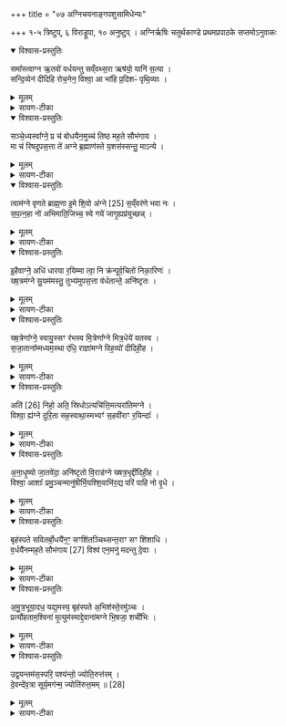+++
title = "०७ अग्निचयनाङ्गपशुसामिधेन्यः"

+++
१-५ त्रिष्टुप्, ६ विराड्रूपा, १० अनुष्टुप् ।
अग्निर्ऋषिः
चतुर्थकाण्डे प्रथमप्रपाठके सप्तमोऽनुवाकः

<details open><summary>विश्वास-प्रस्तुतिः</summary>

समा᳚स्त्वाग्न ऋ॒तवो॑ वर्धयन्तु सव्ँवथ्स॒रा ऋष॑यो॒ यानि॑ स॒त्या ।  
सन्दि॒व्येन॑ दीदिहि रोच॒नेन॒ विश्वा॒ आ भा॑हि प्र॒दिशᳶ॑ पृथि॒व्याः ।
</details>

<details><summary>मूलम्</summary>

समा᳚स्त्वाग्न ऋ॒तवो॑ वर्धयन्तु सव्ँवथ्स॒रा ऋष॑यो॒ यानि॑ स॒त्या ।  
सन्दि॒व्येन॑ दीदिहि रोच॒नेन॒ विश्वा॒ आ भा॑हि प्र॒दिशᳶ॑ पृथि॒व्याः ।
</details>

<details><summary>सायण-टीका</summary>

[अथ चतुर्थकाण्डे प्रथमप्रपाठके सप्तमोऽनुवाकः]
षष्ठेऽनुवाक उखासंस्कार उक्तः ।  
अथ सप्तमेऽनुवाके पञ्चपश्वङ्गभूता आग्निक्यः सामिधेन्य उच्यन्ते।  
कल्पः—‘एकर्विंशतिं चतुर्विशतिं वा पराचीः सामिधेनीरन्वाहैकादश प्राकृतीः समास्त्वाऽग्न इति दशाऽऽग्निकीः’ इति ।  
तत्राऽऽद्यामाह— समास्त्वाऽग्न इति ।  
समाशब्दः संवत्सरवाची ।  
संवत्सरशब्देन तु तदव यवा मासा अर्धमासाश्चोपलक्ष्यन्ते ।  
हेऽग्ने संवत्सर ऋतवो मासा अर्धमासाश्चेत्येते कालविशेषाः ।  
तथर्पयो मन्त्रद्रष्टारः ।  
तथा यानि सत्यानि सत्यवचनानि सन्ति ते सर्वेऽपि त्वां वर्धयन्तु ।  
तैर्वर्धितस्त्वं दिव्येन द्युलोकार्हेण रोचनेन तेजसा संदीदिहि सभ्यग्दीप्यस्व ।  
किंच त्वदीयया दीप्त्या पृथिव्याः संबन्धिनीः प्रदिशः सर्वा दिशो विदिशश्चाऽऽभाहि सर्वतो भासय ।  
</details>

<details open><summary>विश्वास-प्रस्तुतिः</summary>

सञ्चे॒ध्यस्वा᳚ग्ने॒ प्र च॑ बोधयैन॒मुच्च॑ तिष्ठ मह॒ते सौभ॑गाय ।  
मा च॑ रिषदुपस॒त्ता ते॑ अग्ने ब्र॒ह्माण॑स्ते य॒शस॑स्सन्तु॒ माऽन्ये ।  
</details>

<details><summary>मूलम्</summary>

सञ्चे॒ध्यस्वा᳚ग्ने॒ प्र च॑ बोधयैन॒मुच्च॑ तिष्ठ मह॒ते सौभ॑गाय ।  
मा च॑ रिषदुपस॒त्ता ते॑ अग्ने ब्र॒ह्माण॑स्ते य॒शस॑स्सन्तु॒ माऽन्ये ।  
</details>

<details><summary>सायण-टीका</summary>

अथ द्वितीयामाह— सं चेध्यस्वाग्न इति ।  
हेऽग्ने त्वं समिध्यस्व च स्वयमपि दीप्तो भव ।  
एनं प्रबोधय च यजमानं कर्मानुष्ठानाय प्रबुद्धं कुरु ।  
महते सौभगायोत्तिष्ठ  
१८१४ च यजमानस्यात्यन्तसौभाग्यार्थमुद्युक्तोऽपि भव ।  
हेऽग्ने ते तवोपसत्ता परिचारकश्च मत्परिषन्मा हिंस्यताम् ।  
किंच ते त्वदीया ब्रह्माणो ब्राह्मणा ऋत्विग्यजमाना यशसः सन्तु यशरिवनो भवन्तु ।  
अन्ये त्वत्परिचर्याविमुका यशस्विनो मा भूवन् ।
</details>

<details open><summary>विश्वास-प्रस्तुतिः</summary>

त्वाम॑ग्ने वृणते ब्राह्म॒णा इ॒मे शि॒वो अ॑ग्ने [25]  स॒व्ँवर॑णे भवा नः ।  
स॒प॒त्न॒हा नो॑ अभिमाति॒जिच्च॒ स्वे गये॑ जागृ॒ह्यप्र॑युच्छन्न् ।  
</details>

<details><summary>मूलम्</summary>

त्वाम॑ग्ने वृणते ब्राह्म॒णा इ॒मे शि॒वो अ॑ग्ने [25]  स॒व्ँवर॑णे भवा नः ।  
स॒प॒त्न॒हा नो॑ अभिमाति॒जिच्च॒ स्वे गये॑ जागृ॒ह्यप्र॑युच्छन्न् ।  
</details>

<details><summary>सायण-टीका</summary>

अथ तृतीयामाह— त्वामग्न इति ।  
हेऽग्न इमे ब्राह्मणा ऋत्विग्यजमानास्त्वां वृणते संभजन्त आराधयन्ति ।  
हेऽग्ने नोऽस्माकं संवरणेऽपराधानामाच्छादने निमित्तभूते सति शिवः शान्तो भव, अपराधं मा प्रकटयेत्यर्थः ।  
किंच नोऽस्माकं सपत्नहा वीरघाती, अभिमातिजित्पापजयकारी च भूत्वा स्वे गये स्वकीये गृहेऽप्रयुछन्प्रमादमकुर्वन्ञ्जागृहि सावधानो भव ।  
अस्माद्धितं विचारयेत्यर्थः ।   
</details>

<details open><summary>विश्वास-प्रस्तुतिः</summary>

इ॒हैवाग्ने॒ अधि॑ धारया र॒यिम्मा त्वा॒ नि क्र॑न्पूर्व॒चितो॑ निका॒रिणः॑ ।  
ख्ष॒त्रम॑ग्ने सु॒यम॑मस्तु॒ तुभ्य॑मुपस॒त्ता व॑र्धतान्ते॒ अनि॑ष्टृतः ।  
</details>

<details><summary>मूलम्</summary>

इ॒हैवाग्ने॒ अधि॑ धारया र॒यिम्मा त्वा॒ नि क्र॑न्पूर्व॒चितो॑ निका॒रिणः॑ ।  
ख्ष॒त्रम॑ग्ने सु॒यम॑मस्तु॒ तुभ्य॑मुपस॒त्ता व॑र्धतान्ते॒ अनि॑ष्टृतः ।  
</details>

<details><summary>सायण-टीका</summary>

अथ चतुर्थीमाह— इहैवाग्न इति ।  
हेऽग्न इहैव गृह एव रयिं धनमधिधारयाधिक्येन संषा-दय ।  
पूर्वचितो येऽस्मत्तोऽपि पूर्वमग्नेश्चेतारस्तेऽस्मान्प्रति निकारिणो निराकर्तारो भृत्वा त्वामस्मामिश्चीयमानमग्निं मा निक्रन्मेमैव निराकुर्वन्तु ।  
हेऽग्ने तुभ्यं तव क्षत्रं बलं सुयममस्तु सुस्थितं भवतु ।  
ते तत्रोपसत्ता परिचारकोऽनिष्टृतः केनापि नित रामहिंसितः सन्वर्धताम् ।   
</details>

<details open><summary>विश्वास-प्रस्तुतिः</summary>

ख्ष॒त्रेणा᳚ग्ने॒ स्वायु॒स्सꣳ र॑भस्व मि॒त्रेणा᳚ग्ने मित्र॒धेये॑ यतस्व ।  
स॒जा॒ताना᳚म्मध्यम॒स्था ए॑धि॒ राज्ञा॑मग्ने विह॒व्यो॑ दीदिही॒ह ।
</details>

<details><summary>मूलम्</summary>

ख्ष॒त्रेणा᳚ग्ने॒ स्वायु॒स्सꣳ र॑भस्व मि॒त्रेणा᳚ग्ने मित्र॒धेये॑ यतस्व ।  
स॒जा॒ताना᳚म्मध्यम॒स्था ए॑धि॒ राज्ञा॑मग्ने विह॒व्यो॑ दीदिही॒ह ।
</details>

<details><summary>सायण-टीका</summary>

अथ पञ्चमीमाह— क्षत्त्रेणाग्न इति ।  
हेऽग्ने क्षत्रेण त्वदीयेन बलेन स्वायुरस्मदीयं शोभनमायुः संरभस्व संरक्षाऽऽयुःसंरक्षणेऽप्रमत्तो भव ।  
हेऽग्ने मित्रधेये मित्राणामस्माकं धारणे मित्रेणानुग्रहयुक्तेन चित्तेन यतस्व प्रतस्व प्रयत्नं कुरु ।  
अग्निना सह प्रजापतेर्मुखतो जातत्वाद्ब्राह्मणा अग्नेः सजातास्तेषां मध्यमस्था एधि मध्यमे प्रदेशेऽवस्थितो भव ।  
सर्वदा ब्राह्मणान्पूजयेत्यर्थः ।  
हूयतेऽत्रेति हवा यज्ञा विविधाश्च ते हवाश्च विहवाः विहवानर्हतीति विहव्यः ।  
हेऽग्ने त्वमिह भूमौ राज्ञां विहव्यो विविधयज्ञप्रवर्तकः सन्दीदिहि, अतिशयेन दीप्यस्व ।   
</details>

<details open><summary>विश्वास-प्रस्तुतिः</summary>

अति॑ [26]  निहो॒ अति॒ स्रिधोऽत्यचि॑त्ति॒मत्यरा॑तिमग्ने ।  
विश्वा॒ ह्य॑ग्ने दुरि॒ता सह॒स्वाथा॒स्मभ्यꣳ॑ स॒हवी॑राꣳ र॒यिन्दाः᳚ ।  
</details>

<details><summary>मूलम्</summary>

अति॑ [26]  निहो॒ अति॒ स्रिधोऽत्यचि॑त्ति॒मत्यरा॑तिमग्ने ।  
विश्वा॒ ह्य॑ग्ने दुरि॒ता सह॒स्वाथा॒स्मभ्यꣳ॑ स॒हवी॑राꣳ र॒यिन्दाः᳚ ।  
</details>

<details><summary>सायण-टीका</summary>

अथ षष्ठीमाह— अति निहो अतीति ।  
निकृष्टानि श्वशुकरादिजन्मानि जिहीते प्राप्नोति यैर्दुरितैस्तानि दुरितानि हकारान्तेन निहशब्देनोच्यन्ते ।  
शरीरशोषणादिहेतवो रोग-विशेषाः स्रिधुशब्दनोच्यन्ते ।  
हेऽग्ने निहो दुरितान्यतिसहस्वातिशयेन विना  १८१५ शय ।  
स्त्रिधो रोगांश्चातिसहस्व ।  
अचित्तिं कर्मानुष्ठानविषयज्ञानं चातिसहस्व ।  
अरातिं कर्मविघ्नकारिणं शत्रु चातिसहस्व ।  
हिशब्दोऽपिशब्दार्थः ।  
किंबहुना, हेऽग्ने विश्वान्यपि दुरितान्यनिष्टकारणानि सहस्व विनाशय ।  
अथानन्तरमस्मभ्यं सहवीरां वीरैः पुत्रैः सहितां सयिं धनं दा देहि ।  
</details>

<details open><summary>विश्वास-प्रस्तुतिः</summary>

अ॒ना॒धृ॒ष्यो जा॒तवे॑दा॒ अनि॑ष्टृतो वि॒राड॑ग्ने ख्षत्र॒भृद्दी॑दिही॒ह ।  
विश्वा॒ आशाः᳚ प्रमु॒ञ्चन्मानु॑षीर्भि॒यश्शि॒वाभि॑र॒द्य परि॑ पाहि नो वृ॒धे ।
</details>

<details><summary>मूलम्</summary>

अ॒ना॒धृ॒ष्यो जा॒तवे॑दा॒ अनि॑ष्टृतो वि॒राड॑ग्ने ख्षत्र॒भृद्दी॑दिही॒ह ।  
विश्वा॒ आशाः᳚ प्रमु॒ञ्चन्मानु॑षीर्भि॒यश्शि॒वाभि॑र॒द्य परि॑ पाहि नो वृ॒धे ।
</details>

<details><summary>सायण-टीका</summary>

अथ सप्तमीमाह— अनाधृष्य इति ।  
हेऽग्ने त्वमिह कर्मणि दीदिहि दीप्यस्व ।  
कीदृशस्त्वम् ।  
अनाधृष्य इतः परं केनाप्यधर्षणीयः ।  
जातवेदा उत्पन्नसमस्तजगदभिज्ञः ।  
अनिष्टृत इतः पूर्वमपि केनाप्यहिंसितः ।  
विराड्विविधं राजमानः ।  
क्षत्रं बलं बिभर्तीति क्षत्र-भृत् किंच यथोक्तविशेणषविशिष्टस्त्वं शिवाभिः शान्ताभिरनुग्रह दृष्टिभिरद्यास्मिन्क-र्मणि नोऽस्मान्वृधेऽभिवृद्धये परिपाहि सर्वतः पालय ।  
किं कुर्वत् ।  
बिश्वा आशा निषिद्धाचरणविषयाः सर्वास्तृष्णा मानुषीर्भियो मनुष्येषु प्रसक्ता व्याध्यादिभीतीश्च प्रमुञ्चन्प्रकर्षेण निवारयन् ।  
</details>

<details open><summary>विश्वास-प्रस्तुतिः</summary>

बृह॑स्पते सवितर्बो॒धयै॑न॒ꣳ॒ सꣳशि॑तञ्चिथ्सन्त॒राꣳ सꣳ शि॑शाधि ।  
व॒र्धयै॑नम्मह॒ते सौभ॑गाय [27]  विश्व॑ एन॒मनु॑ मदन्तु दे॒वाः ।
</details>

<details><summary>मूलम्</summary>

बृह॑स्पते सवितर्बो॒धयै॑न॒ꣳ॒ सꣳशि॑तञ्चिथ्सन्त॒राꣳ सꣳ शि॑शाधि ।  
व॒र्धयै॑नम्मह॒ते सौभ॑गाय [27]  विश्व॑ एन॒मनु॑ मदन्तु दे॒वाः ।
</details>

<details><summary>सायण-टीका</summary>

अथाष्टमीमाह— बृहस्पत इति ।  
अत्र बृहस्पतिसवितृशब्दावग्निपरौ ।  
सामिधेनीनामाग्नेय-त्वात् ।  
बृहस्पतिसवितृभ्यां तुल्य हेऽग्ने एनं यजमानं बोधय कर्मणि बुद्धिमन्तं कुरु।  
संशितंचित्पूर्वमेव निशितबुद्धिमप्येनं संतरां संशिशाधि पुनरप्यतिशयेन सम्यगनुशा-सनवन्तं कुरु ।  
एनं यजमानं महते सौभगाय वर्धय ।  
विश्वे सर्वेऽपि देवा एनं यज-मानमनुमदन्तु समीचीनोऽयमिति हृष्यन्तु ।   
</details>

<details open><summary>विश्वास-प्रस्तुतिः</summary>

अ॒मु॒त्र॒भूया॒दध॒ यद्य॒मस्य॒ बृह॑स्पते अ॒भिश॑स्ते॒रमु॑ञ्चः ।  
प्रत्यौ॑हताम॒श्विना॑ मृ॒त्युम॑स्माद्दे॒वाना॑मग्ने भि॒षजा॒ शची॑भिः ।
</details>

<details><summary>मूलम्</summary>

अ॒मु॒त्र॒भूया॒दध॒ यद्य॒मस्य॒ बृह॑स्पते अ॒भिश॑स्ते॒रमु॑ञ्चः ।  
प्रत्यौ॑हताम॒श्विना॑ मृ॒त्युम॑स्माद्दे॒वाना॑मग्ने भि॒षजा॒ शची॑भिः ।
</details>

<details><summary>सायण-टीका</summary>

अथ नवमीमाह— अमुत्रभूयादिति ।  
भूयो भावः ।  
अमुत्र स्वर्गे भूयोऽमुत्रभूयः ।  
स्वर्गे चि-रावस्तानमित्यर्थः ।  
पञ्चमी निमित्तार्था ।  
अधशब्दो धकारयुक्त इदानीमित्येतस्मिन्नर्थे वर्तते ।  
हे बृहस्पतितुल्याग्नेऽमुत्रभूयात्स्वर्गे चिरावस्थानं निमित्तीकृत्याथेदानीं यम-स्याभिशस्तेर्यमसंबन्धिहिंसानिमित्तात्पापादस्मानमुञ्चो मोचितवानसीति यत्तेनास्माकं परलोकविषये चिन्ता नास्तीति शेषः ।  
हेऽग्ने देवानां भिषजावश्विनौ देवौ शचीभिः।  
स्वकीयशक्तिभिरस्माद्यजमानान्मृत्युं प्रत्याहैताम्, अपमृत्युमिह लोके निराकुरुताम् ।   
</details>

<details open><summary>विश्वास-प्रस्तुतिः</summary>

उद्व॒यन्तम॑स॒स्परि॒ पश्य॑न्तो॒ ज्योति॒रुत्त॑रम् ।  
दे॒वन्दे॑व॒त्रा सूर्य॒मग॑न्म॒ ज्योति॑रुत्त॒मम् ॥ [28]  
</details>

<details><summary>मूलम्</summary>

उद्व॒यन्तम॑स॒स्परि॒ पश्य॑न्तो॒ ज्योति॒रुत्त॑रम् ।  
दे॒वन्दे॑व॒त्रा सूर्य॒मग॑न्म॒ ज्योति॑रुत्त॒मम् ॥ [28]  
</details>

<details><summary>सायण-टीका</summary>

अथ दशमीमाह— उद्वयं तमस इति ।  
वयं तमस उत्तरं ज्योतिस्तमसो विनाशकत्वेनोत्कृष्ट-  १८१६ मग्निसंबद्धं ज्योतिरुत्परि पश्यन्त उत्कर्षेण सर्वतोऽवलोकयन्तो देवत्रा देवेषु मध्ये सूर्यं देवं सृर्यरूपेण वर्तमानमग्निसंबद्धमेवोत्तयं ज्योतिरगन्म प्राप्तास्म ।  
अत्र विनियोगसंग्रहः—
समास्त्वा सामिधेन्यः स्युर्दशैता आग्निके पशौ॥  
इति श्रीमत्सायणाचार्यविरचिते माधवीये वेदार्थप्रकाशे कृष्णयजुर्वे-दीयतैत्तिरीयसंहिताभाष्ये चतुर्थकाण्डे प्रथमप्रपाठके  सप्तमोऽनुवाकः ॥  
७ ॥  
</details>
